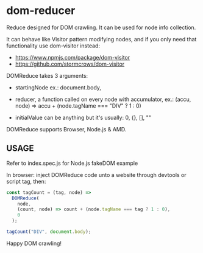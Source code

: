 # dom-reducer

Reduce designed for DOM crawling. 
It can be used for node info collection.

It can behave like Visitor pattern modifying nodes,
and if you only need that functionality use dom-visitor instead:

- https://www.npmjs.com/package/dom-visitor
- https://github.com/stormcrows/dom-visitor


DOMReduce takes 3 arguments:

- startingNode
    ex.: document.body,

- reducer, a function called on every node with accumulator, ex.:
    (accu, node) => accu + (node.tagName === "DIV" ? 1 : 0)

- initialValue
    can be anything but it's usually: 0, {}, [], ""



DOMReduce supports Browser, Node.js & AMD.

## USAGE

Refer to index.spec.js for Node.js fakeDOM example

In browser: inject DOMReduce code unto a website through devtools or script tag,
then:

```javascript
const tagCount = (tag, node) =>
  DOMReduce(
    node, 
    (count, node) => count + (node.tagName === tag ? 1 : 0), 
    0
  );

tagCount("DIV", document.body);
```

Happy DOM crawling!
